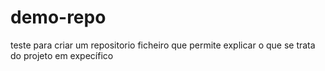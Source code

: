 # demo-repo
teste para criar um repositorio
ficheiro que permite explicar o que se trata do projeto em expecífico

